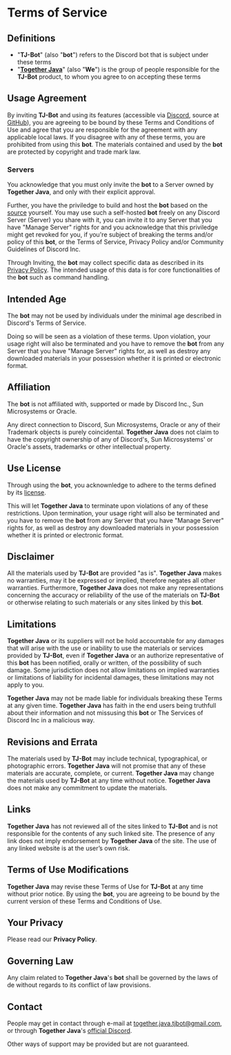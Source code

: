 # Terms of Service

## Definitions

* "**TJ-Bot**" (also "**bot**") refers to the Discord bot that is subject under these terms
* "**[Together Java](https://github.com/orgs/Together-Java/teams/moderators/members)**" (also "**We**") is the group of people responsible for the **TJ-Bot** product, to whom you agree to on accepting these terms

## Usage Agreement

By inviting **TJ-Bot** and using its features (accessible via [Discord](https://discord.com/), source at [GitHub](https://github.com/Together-Java/TJ-Bot)), you are agreeing to be bound by these  Terms and Conditions of Use and agree that you are responsible for the agreement with any applicable local laws. If you disagree with any of these terms, you are prohibited from using this **bot**. The materials contained and used by the **bot** are protected by copyright and trade mark law.

### Servers

You acknowledge that you must only invite the **bot** to a Server owned by **Together Java**, and only with their explicit approval.

Further, you have the priviledge to build and host the **bot** based on the [source](https://github.com/Together-Java/TJ-Bot) yourself. You may use such a self-hosted **bot** freely on any Discord Server (Server) you share with it, you can invite it to any Server that you have "Manage Server" rights for and you acknowledge that this priviledge might get revoked for you, if you're subject of breaking the terms and/or policy of this **bot**, or the Terms of Service, Privacy Policy and/or Community Guidelines of Discord Inc.

Through Inviting, the **bot** may collect specific data as described in its [Privacy Policy](#your-privacy).
The intended usage of this data is for core functionalities of the **bot** such as command handling.

## Intended Age

The **bot** may not be used by individuals under the minimal age described in Discord's Terms of Service.

Doing so will be seen as a violation of these terms. Upon violation, your usage right will also be terminated and you have to remove the **bot** from any Server that you have "Manage Server" rights for, as well as destroy any downloaded materials in your possession whether it is printed or electronic format.

## Affiliation

The **bot** is not affiliated with, supported or made by Discord Inc., Sun Microsystems or Oracle.

Any direct connection to Discord, Sun Microsystems, Oracle or any of their Trademark objects is purely coincidental. **Together Java** does not claim to have the copyright ownership of any of Discord's, Sun Microsystems' or Oracle's assets, trademarks or other intellectual property.

## Use License

Through using the **bot**, you acknownledge to adhere to the terms defined by its [license](https://github.com/Together-Java/TJ-Bot/blob/develop/LICENSE).

This will let **Together Java** to terminate upon violations of any of these restrictions. Upon termination, your usage right will also be terminated and you have to remove the **bot** from any Server that you have "Manage Server" rights for, as well as destroy any downloaded materials in your possession whether it is printed or electronic format.

## Disclaimer

All the materials used by **TJ-Bot** are provided "as is". **Together Java** makes no warranties, may it be expressed or implied, therefore negates all other warranties. Furthermore, **Together Java** does not make any representations concerning the accuracy or reliability of the use of the materials on **TJ-Bot** or otherwise relating to such materials or any sites linked by this **bot**.

## Limitations

**Together Java** or its suppliers will not be hold accountable for any damages that will arise with the use or inability to use the materials or services provided by **TJ-Bot**, even if **Together Java** or an authorize representative of this **bot** has been notified, orally or written, of the possibility of such damage. Some jurisdiction does not allow limitations on implied warranties or limitations of liability for incidental damages, these limitations may not apply to you.

**Together Java** may not be made liable for individuals breaking these Terms at any given time.
**Together Java** has faith in the end users being truthfull about their information and not missusing this **bot** or The Services of Discord Inc in a malicious way.

## Revisions and Errata

The materials used by **TJ-Bot** may include technical, typographical, or photographic errors. **Together Java** will not promise that any of these materials are accurate, complete, or current. **Together Java** may change the materials used by **TJ-Bot** at any time without notice. **Together Java** does not make any commitment to update the materials.

## Links

**Together Java** has not reviewed all of the sites linked to **TJ-Bot** and is not responsible for the contents of any such linked site. The presence of any link does not imply endorsement by **Together Java** of the site. The use of any linked website is at the user’s own risk.

## Terms of Use Modifications

**Together Java** may revise these Terms of Use for **TJ-Bot** at any time without prior notice. By using the **bot**, you are agreeing to be bound by the current version of these Terms and Conditions of Use.

## Your Privacy

Please read our **Privacy Policy**.

## Governing Law

Any claim related to **Together Java**'s **bot** shall be governed by the laws of de without regards to its conflict of law provisions.

## Contact

People may get in contact through e-mail at [together.java.tjbot@gmail.com](mailto:together.java.tjbot@gmail.com), or through **Together Java**'s [official Discord](https://discord.com/invite/XXFUXzK).

Other ways of support may be provided but are not guaranteed.